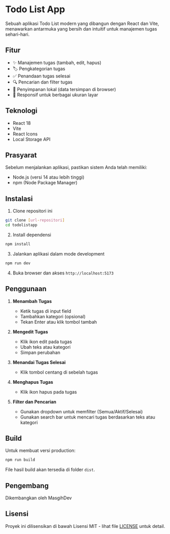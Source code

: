 # Todo List App

Sebuah aplikasi Todo List modern yang dibangun dengan React dan Vite, menawarkan antarmuka yang bersih dan intuitif untuk manajemen tugas sehari-hari.

## Fitur

- ✨ Manajemen tugas (tambah, edit, hapus)
- 🏷️ Pengkategorian tugas
- ✅ Penandaan tugas selesai
- 🔍 Pencarian dan filter tugas
- 💾 Penyimpanan lokal (data tersimpan di browser)
- 📱 Responsif untuk berbagai ukuran layar

## Teknologi

- React 18
- Vite
- React Icons
- Local Storage API

## Prasyarat

Sebelum menjalankan aplikasi, pastikan sistem Anda telah memiliki:

- Node.js (versi 14 atau lebih tinggi)
- npm (Node Package Manager)

## Instalasi

1. Clone repositori ini
```bash
git clone [url-repositori]
cd todolistapp
```

2. Install dependensi
```bash
npm install
```

3. Jalankan aplikasi dalam mode development
```bash
npm run dev
```

4. Buka browser dan akses `http://localhost:5173`

## Penggunaan

1. **Menambah Tugas**
   - Ketik tugas di input field
   - Tambahkan kategori (opsional)
   - Tekan Enter atau klik tombol tambah

2. **Mengedit Tugas**
   - Klik ikon edit pada tugas
   - Ubah teks atau kategori
   - Simpan perubahan

3. **Menandai Tugas Selesai**
   - Klik tombol centang di sebelah tugas

4. **Menghapus Tugas**
   - Klik ikon hapus pada tugas

5. **Filter dan Pencarian**
   - Gunakan dropdown untuk memfilter (Semua/Aktif/Selesai)
   - Gunakan search bar untuk mencari tugas berdasarkan teks atau kategori

## Build

Untuk membuat versi production:

```bash
npm run build
```

File hasil build akan tersedia di folder `dist`.

## Pengembang

Dikembangkan oleh MasgihDev

## Lisensi

Proyek ini dilisensikan di bawah Lisensi MIT - lihat file [LICENSE](LICENSE) untuk detail.